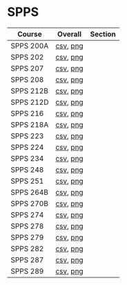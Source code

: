 # SPPS

| Course | Overall | Section |
| ------ | ------- | ------- |
| SPPS 200A | [csv](https://github.com/UCSD-Historical-Enrollment-Data/2024Winter/blob/main/overall/SPPS%20200A.csv), [png](https://raw.githubusercontent.com/UCSD-Historical-Enrollment-Data/2024Winter/main/plot_overall/SPPS%20200A.png) |  |
| SPPS 202 | [csv](https://github.com/UCSD-Historical-Enrollment-Data/2024Winter/blob/main/overall/SPPS%20202.csv), [png](https://raw.githubusercontent.com/UCSD-Historical-Enrollment-Data/2024Winter/main/plot_overall/SPPS%20202.png) |  |
| SPPS 207 | [csv](https://github.com/UCSD-Historical-Enrollment-Data/2024Winter/blob/main/overall/SPPS%20207.csv), [png](https://raw.githubusercontent.com/UCSD-Historical-Enrollment-Data/2024Winter/main/plot_overall/SPPS%20207.png) |  |
| SPPS 208 | [csv](https://github.com/UCSD-Historical-Enrollment-Data/2024Winter/blob/main/overall/SPPS%20208.csv), [png](https://raw.githubusercontent.com/UCSD-Historical-Enrollment-Data/2024Winter/main/plot_overall/SPPS%20208.png) |  |
| SPPS 212B | [csv](https://github.com/UCSD-Historical-Enrollment-Data/2024Winter/blob/main/overall/SPPS%20212B.csv), [png](https://raw.githubusercontent.com/UCSD-Historical-Enrollment-Data/2024Winter/main/plot_overall/SPPS%20212B.png) |  |
| SPPS 212D | [csv](https://github.com/UCSD-Historical-Enrollment-Data/2024Winter/blob/main/overall/SPPS%20212D.csv), [png](https://raw.githubusercontent.com/UCSD-Historical-Enrollment-Data/2024Winter/main/plot_overall/SPPS%20212D.png) |  |
| SPPS 216 | [csv](https://github.com/UCSD-Historical-Enrollment-Data/2024Winter/blob/main/overall/SPPS%20216.csv), [png](https://raw.githubusercontent.com/UCSD-Historical-Enrollment-Data/2024Winter/main/plot_overall/SPPS%20216.png) |  |
| SPPS 218A | [csv](https://github.com/UCSD-Historical-Enrollment-Data/2024Winter/blob/main/overall/SPPS%20218A.csv), [png](https://raw.githubusercontent.com/UCSD-Historical-Enrollment-Data/2024Winter/main/plot_overall/SPPS%20218A.png) |  |
| SPPS 223 | [csv](https://github.com/UCSD-Historical-Enrollment-Data/2024Winter/blob/main/overall/SPPS%20223.csv), [png](https://raw.githubusercontent.com/UCSD-Historical-Enrollment-Data/2024Winter/main/plot_overall/SPPS%20223.png) |  |
| SPPS 224 | [csv](https://github.com/UCSD-Historical-Enrollment-Data/2024Winter/blob/main/overall/SPPS%20224.csv), [png](https://raw.githubusercontent.com/UCSD-Historical-Enrollment-Data/2024Winter/main/plot_overall/SPPS%20224.png) |  |
| SPPS 234 | [csv](https://github.com/UCSD-Historical-Enrollment-Data/2024Winter/blob/main/overall/SPPS%20234.csv), [png](https://raw.githubusercontent.com/UCSD-Historical-Enrollment-Data/2024Winter/main/plot_overall/SPPS%20234.png) |  |
| SPPS 248 | [csv](https://github.com/UCSD-Historical-Enrollment-Data/2024Winter/blob/main/overall/SPPS%20248.csv), [png](https://raw.githubusercontent.com/UCSD-Historical-Enrollment-Data/2024Winter/main/plot_overall/SPPS%20248.png) |  |
| SPPS 251 | [csv](https://github.com/UCSD-Historical-Enrollment-Data/2024Winter/blob/main/overall/SPPS%20251.csv), [png](https://raw.githubusercontent.com/UCSD-Historical-Enrollment-Data/2024Winter/main/plot_overall/SPPS%20251.png) |  |
| SPPS 264B | [csv](https://github.com/UCSD-Historical-Enrollment-Data/2024Winter/blob/main/overall/SPPS%20264B.csv), [png](https://raw.githubusercontent.com/UCSD-Historical-Enrollment-Data/2024Winter/main/plot_overall/SPPS%20264B.png) |  |
| SPPS 270B | [csv](https://github.com/UCSD-Historical-Enrollment-Data/2024Winter/blob/main/overall/SPPS%20270B.csv), [png](https://raw.githubusercontent.com/UCSD-Historical-Enrollment-Data/2024Winter/main/plot_overall/SPPS%20270B.png) |  |
| SPPS 274 | [csv](https://github.com/UCSD-Historical-Enrollment-Data/2024Winter/blob/main/overall/SPPS%20274.csv), [png](https://raw.githubusercontent.com/UCSD-Historical-Enrollment-Data/2024Winter/main/plot_overall/SPPS%20274.png) |  |
| SPPS 278 | [csv](https://github.com/UCSD-Historical-Enrollment-Data/2024Winter/blob/main/overall/SPPS%20278.csv), [png](https://raw.githubusercontent.com/UCSD-Historical-Enrollment-Data/2024Winter/main/plot_overall/SPPS%20278.png) |  |
| SPPS 279 | [csv](https://github.com/UCSD-Historical-Enrollment-Data/2024Winter/blob/main/overall/SPPS%20279.csv), [png](https://raw.githubusercontent.com/UCSD-Historical-Enrollment-Data/2024Winter/main/plot_overall/SPPS%20279.png) |  |
| SPPS 282 | [csv](https://github.com/UCSD-Historical-Enrollment-Data/2024Winter/blob/main/overall/SPPS%20282.csv), [png](https://raw.githubusercontent.com/UCSD-Historical-Enrollment-Data/2024Winter/main/plot_overall/SPPS%20282.png) |  |
| SPPS 287 | [csv](https://github.com/UCSD-Historical-Enrollment-Data/2024Winter/blob/main/overall/SPPS%20287.csv), [png](https://raw.githubusercontent.com/UCSD-Historical-Enrollment-Data/2024Winter/main/plot_overall/SPPS%20287.png) |  |
| SPPS 289 | [csv](https://github.com/UCSD-Historical-Enrollment-Data/2024Winter/blob/main/overall/SPPS%20289.csv), [png](https://raw.githubusercontent.com/UCSD-Historical-Enrollment-Data/2024Winter/main/plot_overall/SPPS%20289.png) |  |
